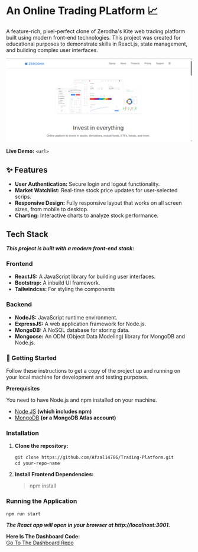 # An Online Trading PLatform 📈

A feature-rich, pixel-perfect clone of Zerodha's Kite web trading platform built using modern front-end technologies. This project was created for educational purposes to demonstrate skills in React.js, state management, and building complex user interfaces.

![Project Banner](./public/assets/Banner_Zerodha.png)

**Live Demo:** `<url>`


## ✨ Features

-   **User Authentication:** Secure login and logout functionality.
-   **Market Watchlist:** Real-time stock price updates for user-selected scrips.
-   **Responsive Design:** Fully responsive layout that works on all screen sizes, from mobile to desktop.
-   **Charting:** Interactive charts to analyze stock performance.

## Tech Stack
___This project is built with a modern front-end stack:___  

### Frontend  
-   **ReactJS:** A JavaScript library for building user interfaces.
-   **Bootstrap:** A inbuild UI framework.
-   **Tailwindcss:** For styling the components 

### Backend  
-   **NodeJS:** JavaScript runtime environment.
-   **ExpressJS:** A web application framework for Node.js.
-   **MongoDB:** A NoSQL database for storing data.
-   **Mongoose:** An ODM (Object Data Modeling) library for MongoDB and Node.js.

### 🚀 Getting Started
Follow these instructions to get a copy of the project up and running on your local machine for development and testing purposes.  

**Prerequisites**   

You need to have Node.js and npm installed on your machine.  

-   [Node JS](https://nodejs.org) **(which includes npm)**  
-   [MongoDB](https://www.mongodb.com/try/download/community) **(or a MongoDB Atlas account)**  

### Installation  

1. **Clone the repository:**

    ```
    git clone https://github.com/Afzal14786/Trading-Platform.git
    cd your-repo-name
    ```
2. **Install Frontend Dependencies:** 

    > npm install  

### Running the Application  

    npm run start

**_The React app will open in your browser at http://localhost:3001._**  

**Here Is The Dashboard Code:**  
[Go To The Dashboard Repo](https://github.com/Afzal14786/trading-dashboard.git)

